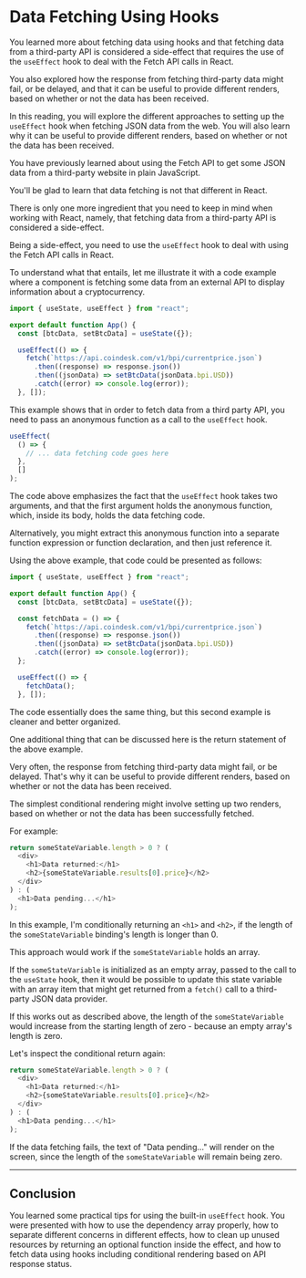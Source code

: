 # Data Fetching Using Hooks

You learned more about fetching data using hooks and that fetching data from a third-party API is considered a side-effect that requires the use of the `useEffect` hook to deal with the Fetch API calls in React.

You also explored how the response from fetching third-party data might fail, or be delayed, and that it can be useful to provide different renders, based on whether or not the data has been received.

In this reading, you will explore the different approaches to setting up the `useEffect` hook when fetching JSON data from the web. You will also learn why it can be useful to provide different renders, based on whether or not the data has been received.

You have previously learned about using the Fetch API to get some JSON data from a third-party website in plain JavaScript.

You'll be glad to learn that data fetching is not that different in React.

There is only one more ingredient that you need to keep in mind when working with React, namely, that fetching data from a third-party API is considered a side-effect.

Being a side-effect, you need to use the `useEffect` hook to deal with using the Fetch API calls in React.

To understand what that entails, let me illustrate it with a code example where a component is fetching some data from an external API to display information about a cryptocurrency.

```js
import { useState, useEffect } from "react"; 

export default function App() { 
  const [btcData, setBtcData] = useState({}); 

  useEffect(() => { 
    fetch(`https://api.coindesk.com/v1/bpi/currentprice.json`) 
      .then((response) => response.json()) 
      .then((jsonData) => setBtcData(jsonData.bpi.USD)) 
      .catch((error) => console.log(error)); 
  }, []);
```

This example shows that in order to fetch data from a third party API, you need to pass an anonymous function as a call to the `useEffect` hook.

```js
useEffect( 
  () => { 
    // ... data fetching code goes here 
  }, 
  [] 
);
```

The code above emphasizes the fact that the `useEffect` hook takes two arguments, and that the first argument holds the anonymous function, which, inside its body, holds the data fetching code.

Alternatively, you might extract this anonymous function into a separate function expression or function declaration, and then just reference it.

Using the above example, that code could be presented as follows:

```js
import { useState, useEffect } from "react"; 

export default function App() { 
  const [btcData, setBtcData] = useState({}); 

  const fetchData = () => { 
    fetch(`https://api.coindesk.com/v1/bpi/currentprice.json`) 
      .then((response) => response.json()) 
      .then((jsonData) => setBtcData(jsonData.bpi.USD)) 
      .catch((error) => console.log(error)); 
  };

  useEffect(() => { 
    fetchData(); 
  }, []);
```

The code essentially does the same thing, but this second example is cleaner and better organized.

One additional thing that can be discussed here is the return statement of the above example.

Very often, the response from fetching third-party data might fail, or be delayed. That's why it can be useful to provide different renders, based on whether or not the data has been received.

The simplest conditional rendering might involve setting up two renders, based on whether or not the data has been successfully fetched.

For example:

```js
return someStateVariable.length > 0 ? ( 
  <div> 
    <h1>Data returned:</h1> 
    <h2>{someStateVariable.results[0].price}</h2> 
  </div> 
) : ( 
  <h1>Data pending...</h1> 
);
```

In this example, I'm conditionally returning an `<h1>` and `<h2>`, if the length of the `someStateVariable` binding's length is longer than 0.

This approach would work if the `someStateVariable` holds an array.

If the `someStateVariable` is initialized as an empty array, passed to the call to the `useState` hook, then it would be possible to update this state variable with an array item that might get returned from a `fetch()` call to a third-party JSON data provider.

If this works out as described above, the length of the `someStateVariable` would increase from the starting length of zero - because an empty array's length is zero.

Let's inspect the conditional return again:

```js
return someStateVariable.length > 0 ? ( 
  <div> 
    <h1>Data returned:</h1> 
    <h2>{someStateVariable.results[0].price}</h2> 
  </div> 
) : ( 
  <h1>Data pending...</h1> 
);
```

If the data fetching fails, the text of "Data pending..." will render on the screen, since the length of the `someStateVariable` will remain being zero.

---

## Conclusion

You learned some practical tips for using the built-in `useEffect` hook. You were presented with how to use the dependency array properly, how to separate different concerns in different effects, how to clean up unused resources by returning an optional function inside the effect, and how to fetch data using hooks including conditional rendering based on API response status.


